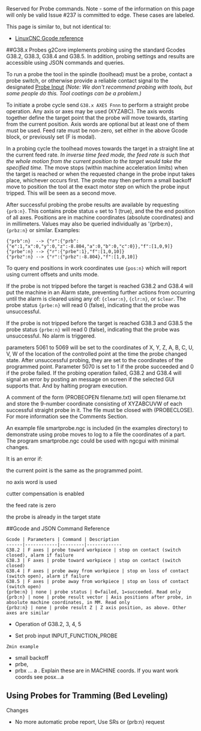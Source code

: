 Reserved for Probe commands. Note - some of the information on this page will only be valid Issue #237 is committed to edge. These cases are labeled.

This page is similar to, but not identical to:

- [LinuxCNC Gcode reference](http://linuxcnc.org/docs/devel/html/gcode/g-code.html)

##G38.x Probes
g2Core implements probing using the standard Gcodes G38.2, G38.3, G38.4 and G38.5. In addition, probing settings and results are accessible using JSON commands and queries.

To run a probe the tool in the spindle (toolhead) must be a probe, contact a probe switch, or otherwise provide a reliable contact signal to the designated [Probe Input]() _(Note: We don't recommend probing with tools, but some people do this. Tool coatings can be a problem.)_

To initiate a probe cycle send `G38.x AXES Fnnn` to perform a straight probe operation. Any axis or axes may be used (XYZABC). The axis words together define the target point that the probe will move towards, starting from the current position. Axis words are optional but at least one of them must be used. Feed rate must be non-zero, set either in the above Gcode block, or previously set (F is modal). 

In a probing cycle the toolhead moves towards the target in a straight line at the current feed rate. _In inverse time feed mode, the feed rate is such that the whole motion from the current position to the target would take the specified time._ The move stops (within machine acceleration limits) when the target is reached or when the requested change in the probe input takes place, whichever occurs first. The probe may then perform a small backoff move to position the tool at the exact motor step on which the probe input tripped. This will be seen as a second move. 

After successful probing the probe results are available by requesting `{prb:n}`. This contains probe status `e` set to 1 (true), and the the end position of all axes. Positions are in machine coordinates (absolute coordinates) and in millimeters. Values may also be queried individually as '{prbe:n}`, {prbz:n}` or similar. Examples:

```
{"prb":n}  --> {"r":{"prb":{"e":1,"x":0,"y":0,"z":-8.804,"a":0,"b":0,"c":0}},"f":[1,0,9]}
{"prbe":n} --> {"r":{"prbe":1},"f":[1,0,10]}
{"prbz":n} --> {"r":{"prbz":-8.804},"f":[1,0,10]}
```

To query end positions in work coordinates use `{pos:n}` which will report using current offsets and units mode.


If the probe is not tripped before the target is reached G38.2 and G38.4 will put the machine in an Alarm state, preventing further actions from occurring until the alarm is cleared using any of: `{clear:n}`, `{clr:n}`, or `$clear`. The probe status `{prbe:n}` will read 0 (false), indicating that the probe was unsuccessful.

If the probe is not tripped before the target is reached G38.3 and G38.5 the probe status `{prbe:n}` will read 0 (false), indicating that the probe was unsuccessful. No alarm is triggered.


parameters 5061 to 5069 will be set to the coordinates of X, Y, Z, A, B, C, U, V, W of the location of the controlled point at the time the probe changed state. After unsuccessful probing, they are set to the coordinates of the programmed point. Parameter 5070 is set to 1 if the probe succeeded and 0 if the probe failed. If the probing operation failed, G38.2 and G38.4 will signal an error by posting an message on screen if the selected GUI supports that. And by halting program execution.

A comment of the form (PROBEOPEN filename.txt) will open filename.txt and store the 9-number coordinate consisting of XYZABCUVW of each successful straight probe in it. The file must be closed with (PROBECLOSE). For more information see the Comments Section.

An example file smartprobe.ngc is included (in the examples directory) to demonstrate using probe moves to log to a file the coordinates of a part. The program smartprobe.ngc could be used with ngcgui with minimal changes.

It is an error if:

the current point is the same as the programmed point.

no axis word is used

cutter compensation is enabled

the feed rate is zero

the probe is already in the target state




##Gcode and JSON Command Reference

	Gcode | Parameters | Command | Description
	------|------------|---------|-------------
	G38.2 | F axes | probe toward workpiece | stop on contact (switch closed), alarm if failure
	G38.3 | F axes | probe toward workpiece | stop on contact (switch closed)
	G38.4 | F axes | probe away from workpiece | stop on loss of contact (switch open), alarm if failure
	G38.5 | F axes | probe away from workpiece | stop on loss of contact (switch open)
	{prbe:n} | none | probe status | 0=failed, 1=succeeded. Read only
	{prb:n} | none | probe result vector | Axis positions after probe, in absolute machine coordinates, in MM. Read only
	{prbz:n} | none | probe result Z | Z axis position, as above. Other axes are similar


- Operation of G38.2, 3, 4, 5

- Set  prob input INPUT_FUNCTION_PROBE
```
Zmin example
```

- small backoff
- prbe, 
- prbx ... a . Explain these are in MACHINE coords. If you want work coords see posx...a

## Using Probes for Tramming (Bed Leveling)

Changes
- No more automatic probe report, Use SRs or {prb:n} request


